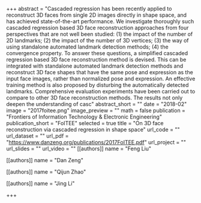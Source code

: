 +++
abstract = "Cascaded regression has been recently applied to reconstruct 3D faces from single 2D images directly in shape space, and has achieved state-of-the-art performance. We investigate thoroughly such cascaded regression based 3D face reconstruction approaches from four perspectives that are not well been studied: (1) the impact of the number of 2D landmarks; (2) the impact of the number of 3D vertices; (3) the way of using standalone automated landmark detection methods; (4) the convergence property. To answer these questions, a simplified cascaded regression based 3D face reconstruction method is devised. This can be integrated with standalone automated landmark detection methods and reconstruct 3D face shapes that have the same pose and expression as the input face images, rather than normalized pose and expression. An effective training method is also proposed by disturbing the automatically detected landmarks. Comprehensive evaluation experiments have been carried out to compare to other 3D face reconstruction methods. The results not only deepen the understanding of casc"
abstract_short = ""
date = "2018-02"
image = "2017foitee.png"
image_preview = ""
math = false
publication = "Frontiers of Information Technology & Electronic Engineering"
publication_short = "FoITEE"
selected = true
title = "On 3D face reconstruction via cascaded regression in shape space"
url_code = ""
url_dataset = ""
url_pdf = "https://www.danzeng.org/publications/2017FoITEE.pdf"
url_project = ""
url_slides = ""
url_video = ""
[[authors]]
	name = "Feng Liu"

[[authors]]
	name = "Dan Zeng"

[[authors]]
	name = "Qijun Zhao"

[[authors]]
	name = "Jing Li"

+++
